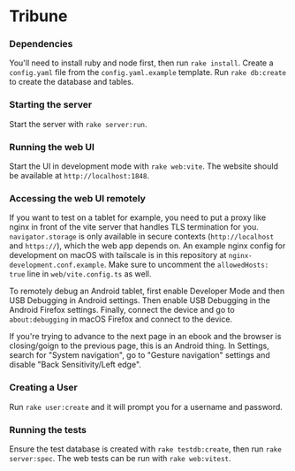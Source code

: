 # Tribune

### Dependencies

You'll need to install ruby and node first, then run `rake install`. Create a `config.yaml` file from the `config.yaml.example` template. Run `rake db:create` to create the database and tables.

### Starting the server

Start the server with `rake server:run`.

### Running the web UI

Start the UI in development mode with `rake web:vite`. The website should be available at `http://localhost:1848`.

### Accessing the web UI remotely

If you want to test on a tablet for example, you need to put a proxy like nginx in front of the vite server that handles TLS termination for you. `navigator.storage` is only available in secure contexts (`http://localhost` and `https://`), which the web app depends on. An example nginx config for development on macOS with tailscale is in this repository at `nginx-development.conf.example`. Make sure to uncomment the `allowedHosts: true` line in `web/vite.config.ts` as well.

To remotely debug an Android tablet, first enable Developer Mode and then USB Debugging in Android settings. Then enable USB Debugging in the Android Firefox settings. Finally, connect the device and go to `about:debugging` in macOS Firefox and connect to the device.

If you're trying to advance to the next page in an ebook and the browser is closing/goign to the previous page, this is an Android thing. In Settings, search for "System navigation", go to "Gesture navigation" settings and disable "Back Sensitivity/Left edge".

### Creating a User

Run `rake user:create` and it will prompt you for a username and password.

### Running the tests

Ensure the test database is created with `rake testdb:create`, then run `rake server:spec`. The web tests can be run with `rake web:vitest`.
